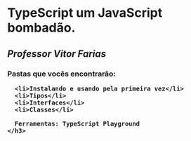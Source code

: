 <h1>TypeScript um JavaScript bombadão.</h1>
    <h2><cite>Professor Vitor Farias</cite></h2>

   <h3>
      Pastas que vocês encontrarão:
    
      <li>Instalando e usando pela primeira vez</li>
      <li>Tipos</li>
      <li>Interfaces</li>
      <li>Classes</li>
    
      Ferramentas: TypeScript Playground
    </h3>
